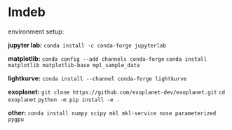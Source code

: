 # lmdeb
environment setup:

**jupyter lab:**
`conda install -c conda-forge jupyterlab`

**matplotlib:**
`conda config --add channels conda-forge`
`conda install matplotlib matplotlib-base mpl_sample_data`

**lightkurve:**
`conda install --channel conda-forge lightkurve`

**exoplanet:**
`git clone https://github.com/exoplanet-dev/exoplanet.git`
`cd exoplanet`
`python -m pip install -e .`

**other:**
`conda install numpy scipy mkl mkl-service nose parameterized pygpu`


